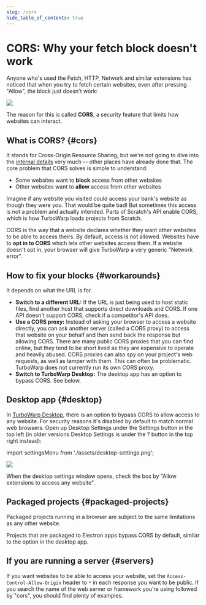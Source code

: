 ```yaml
---
slug: /cors
hide_table_of_contents: true
---
```


# CORS: Why your fetch block doesn't work

Anyone who's used the Fetch, HTTP, Network and similar extensions has noticed that when you try to fetch certain websites, even after pressing "Allow", the block just doesn't work:

![](./assets/fetch-google.png)

The reason for this is called **CORS**, a security feature that limits how websites can interact.

## What is CORS? {#cors}

It stands for Cross-Origin Resource Sharing, but we're not going to dive into the [internal details](https://developer.mozilla.org/en-US/docs/Glossary/CORS) very much -- other places have already done that. The core problem that CORS solves is simple to understand:

 - Some websites want to **block** access from other websites
 - Other websites want to **allow** access from other websites

Imagine if any website you visited could access your bank's website as though they were you. That would be quite bad! But sometimes this access is not a problem and actually intended. Parts of Scratch's API enable CORS, which is how TurboWarp loads projects from Scratch.

CORS is the way that a website declares whether they want other websites to be able to access theirs. By default, access is not allowed. Websites have to **opt in to CORS** which lets other websites access them. If a website doesn't opt in, your browser will give TurboWarp a very generic "Network error".

## How to fix your blocks {#workarounds}

It depends on what the URL is for.

 - **Switch to a different URL:** If the URL is just being used to host static files, find another host that supports direct downloads and CORS. If one API doesn't support CORS, check if a competitor's API does.
 - **Use a CORS proxy:** Instead of asking your browser to access a website directly, you can ask another server (called a CORS proxy) to access that website on your behalf and then send back the response but allowing CORS. There are many public CORS proxies that you can find online, but they tend to be short lived as they are expensive to operate and heavily abused. CORS proxies can also spy on your project's web requests, as well as tamper with them. This can often be problematic. TurboWarp does not currently run its own CORS proxy.
 - **Switch to TurboWarp Desktop:** The desktop app has an option to bypass CORS. See below.

## Desktop app {#desktop}

In [TurboWarp Desktop](https://desktop.turbowarp.org/), there is an option to bypass CORS to allow access to any website. For security reasons it's disabled by default to match normal web browsers. Open up Desktop Settings under the Settings button in the top left (in older versions Desktop Settings is under the ? button in the top right instead):

import settingsMenu from './assets/desktop-settings.png';

<p><img src={settingsMenu} height={596/2} width={632/2} /></p>

When the desktop settings window opens, check the box by "Allow extensions to access any website".

## Packaged projects {#packaged-projects}

Packaged projects running in a browser are subject to the same limitations as any other website.

Projects that are packaged to Electron apps bypass CORS by default, similar to the option in the desktop app.

## If you are running a server {#servers}

If you want websites to be able to access your website, set the `Access-Control-Allow-Origin` header to `*` in each response you want to be public. If you search the name of the web server or framework you're using followed by "cors", you should find plenty of examples.
